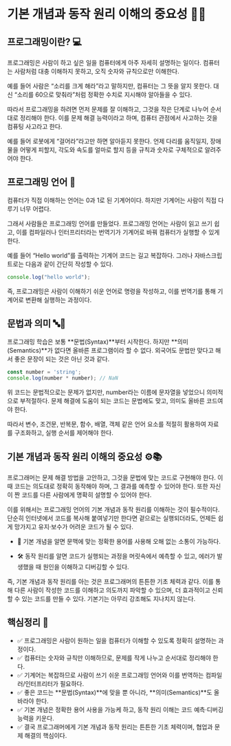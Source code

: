 # 기본 개념과 동작 원리 이해의 중요성 🔑🧠

## 프로그래밍이란? 💻

프로그래밍은 사람이 하고 싶은 일을 컴퓨터에게 아주 자세히 설명하는 일이다.
컴퓨터는 사람처럼 대충 이해하지 못하고, 오직 숫자와 규칙으로만 이해한다.

예를 들어 사람은 “소리를 크게 해라”라고 말하지만, 컴퓨터는 그 뜻을 알지 못한다.
대신 “소리를 60으로 맞춰라”처럼 정확한 수치로 지시해야 알아들을 수 있다.

따라서 프로그래밍을 하려면 먼저 문제를 잘 이해하고, 그것을 작은 단계로 나누어 순서대로 정리해야 한다. 이를 문제 해결 능력이라고 하며, 컴퓨터 관점에서 사고하는 것을 컴퓨팅 사고라고 한다.

예를 들어 로봇에게 “걸어라”라고만 하면 알아듣지 못한다.
언제 다리를 움직일지, 장애물을 어떻게 피할지, 각도와 속도를 얼마로 할지 등을 규칙과 숫자로 구체적으로 알려주어야 한다.

## 프로그래밍 언어 🧩

컴퓨터가 직접 이해하는 언어는 0과 1로 된 기계어이다. 하지만 기계어는 사람이 직접 다루기 너무 어렵다.

그래서 사람들은 프로그래밍 언어를 만들었다. 프로그래밍 언어는 사람이 읽고 쓰기 쉽고, 이를 컴파일러나 인터프리터라는 번역기가 기계어로 바꿔 컴퓨터가 실행할 수 있게 한다.

예를 들어 “Hello world”를 출력하는 기계어 코드는 길고 복잡하다.
그러나 자바스크립트로는 다음과 같이 간단히 작성할 수 있다.

```javascript
console.log("hello world");
```

즉, 프로그래밍은 사람이 이해하기 쉬운 언어로 명령을 작성하고, 이를 번역기를 통해 기계어로 변환해 실행하는 과정이다.

## 문법과 의미 🔤🧠

프로그래밍 학습은 보통 \*\*문법(Syntax)\*\*부터 시작한다. 하지만 \*\*의미(Semantics)\*\*가 없다면 올바른 프로그램이라 할 수 없다.
외국어도 문법만 맞다고 해서 좋은 문장이 되는 것은 아닌 것과 같다.

```javascript
const number = 'string';
console.log(number * number); // NaN
```

위 코드는 문법적으로는 문제가 없지만, number라는 이름에 문자열을 넣었으니 의미적으로 부적절하다.
문제 해결에 도움이 되는 코드는 문법에도 맞고, 의미도 올바른 코드여야 한다.

따라서 변수, 조건문, 반복문, 함수, 배열, 객체 같은 언어 요소를 적절히 활용하여 자료를 구조화하고, 실행 순서를 제어해야 한다.

## 기본 개념과 동작 원리 이해의 중요성 ⚙️📚

프로그래머는 문제 해결 방법을 고안하고, 그것을 문법에 맞는 코드로 구현해야 한다.
이때 코드는 의도대로 정확히 동작해야 하며, 그 결과를 예측할 수 있어야 한다. 또한 자신이 짠 코드를 다른 사람에게 명확히 설명할 수 있어야 한다.

이를 위해서는 프로그래밍 언어의 기본 개념과 동작 원리를 이해하는 것이 필수적이다. 단순히 인터넷에서 코드를 복사해 붙여넣기만 한다면 겉으로는 실행되더라도, 언제든 쉽게 망가지고 유지·보수가 어려운 코드가 될 수 있다.

* 🧭 기본 개념을 알면 문맥에 맞는 정확한 용어를 사용해 오해 없는 소통이 가능하다.

* 🛠️ 동작 원리를 알면 코드가 실행되는 과정을 머릿속에서 예측할 수 있고, 에러가 발생했을 때 원인을 이해하고 디버깅할 수 있다.

즉, 기본 개념과 동작 원리를 아는 것은 프로그래머의 튼튼한 기초 체력과 같다. 이를 통해 다른 사람이 작성한 코드를 이해하고 의도까지 파악할 수 있으며, 더 효과적이고 신뢰할 수 있는 코드를 만들 수 있다.
기본기는 아무리 강조해도 지나치지 않는다.

## 핵심정리 📌

* ✅ 프로그래밍은 사람이 원하는 일을 컴퓨터가 이해할 수 있도록 정확히 설명하는 과정이다.
* ✅ 컴퓨터는 숫자와 규칙만 이해하므로, 문제를 작게 나누고 순서대로 정리해야 한다.
* ✅ 기계어는 복잡하므로 사람이 쓰기 쉬운 프로그래밍 언어와 이를 번역하는 컴파일러/인터프리터가 필요하다.
* ✅ 좋은 코드는 \*\*문법(Syntax)\*\*에 맞을 뿐 아니라, \*\*의미(Semantics)\*\*도 올바라야 한다.
* ✅ 기본 개념은 정확한 용어 사용을 가능케 하고, 동작 원리 이해는 코드 예측·디버깅 능력을 키운다.
* ✅ 결국 프로그래머에게 기본 개념과 동작 원리는 튼튼한 기초 체력이며, 협업과 문제 해결의 핵심이다.